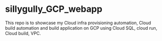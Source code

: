 # sillygully_GCP_webapp
This repo is to showcase my Cloud infra provisioning automation, Cloud build automation and build application on GCP using Cloud SQL, cloud run, Cloud build, VPC.
